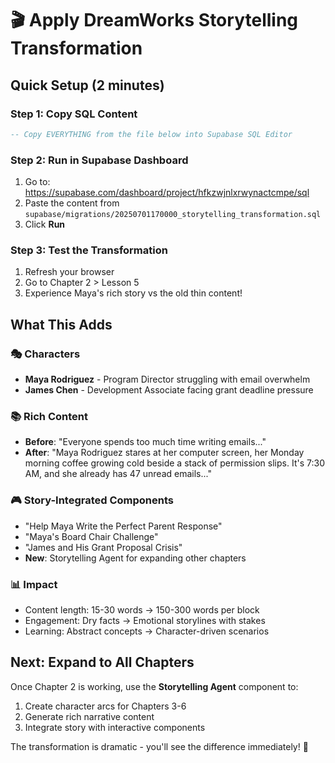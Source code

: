 # 🎬 Apply DreamWorks Storytelling Transformation

## Quick Setup (2 minutes)

### Step 1: Copy SQL Content
```sql
-- Copy EVERYTHING from the file below into Supabase SQL Editor
```

### Step 2: Run in Supabase Dashboard
1. Go to: https://supabase.com/dashboard/project/hfkzwjnlxrwynactcmpe/sql
2. Paste the content from `supabase/migrations/20250701170000_storytelling_transformation.sql`
3. Click **Run**

### Step 3: Test the Transformation
1. Refresh your browser
2. Go to Chapter 2 > Lesson 5
3. Experience Maya's rich story vs the old thin content!

## What This Adds

### 🎭 Characters
- **Maya Rodriguez** - Program Director struggling with email overwhelm
- **James Chen** - Development Associate facing grant deadline pressure

### 📚 Rich Content
- **Before**: "Everyone spends too much time writing emails..."
- **After**: "Maya Rodriguez stares at her computer screen, her Monday morning coffee growing cold beside a stack of permission slips. It's 7:30 AM, and she already has 47 unread emails..."

### 🎮 Story-Integrated Components
- "Help Maya Write the Perfect Parent Response"
- "Maya's Board Chair Challenge" 
- "James and His Grant Proposal Crisis"
- **New**: Storytelling Agent for expanding other chapters

### 📊 Impact
- Content length: 15-30 words → 150-300 words per block
- Engagement: Dry facts → Emotional storylines with stakes
- Learning: Abstract concepts → Character-driven scenarios

## Next: Expand to All Chapters

Once Chapter 2 is working, use the **Storytelling Agent** component to:
1. Create character arcs for Chapters 3-6
2. Generate rich narrative content
3. Integrate story with interactive components

The transformation is dramatic - you'll see the difference immediately! 🚀